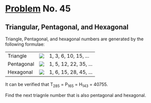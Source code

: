 # [Problem](https://projecteuler.net/problem=45) No. 45

## Triangular, Pentagonal, and Hexagonal

Triangle, Pentagonal, and hexagonal numbers are generated by the following formulae:


<table>
    <tr>
        <td>Triangle</td>
        <!-- $$
        T_n = \frac{n(n + 1)}{2}
        $$ --> 
        <td>
            <div align="center">
                <img style="background: white;" src="https://render.githubusercontent.com/render/math?math=T_n%20%3D%20%5Cfrac%7Bn(n%20%2B%201)%7D%7B2%7D%0D">
            </div>
        </td>
        <td>1, 3, 6, 10, 15, ...</td>
    </tr>
    <tr>
        <td>Pentagonal</td>
        <!-- $$
        P_n = \frac{n(3n - 1)}{2}
        $$ -->
        <td>
            <div align="center">
                <img style="background: white;" src="https://render.githubusercontent.com/render/math?math=P_n%20%3D%20%5Cfrac%7Bn(3n%20-%201)%7D%7B2%7D%0D">
            </div>
        </td>
        <td>1, 5, 12, 22, 35, ...</td>
    </tr>
    <tr>
        <td>Hexagonal</td>
        <!-- $$
        H_n = n(2n=1)
        $$ -->
        <td>
            <div align="center">
                <img style="background: white;" src="https://render.githubusercontent.com/render/math?math=H_n%20%3D%20n(2n%3D1)%0D">
            </div>
        </td>
        <td>1, 6, 15, 28, 45, ...</td>
    </tr>
</table>

It can be verified that T<sub>285</sub> = P<sub>165</sub> = H<sub>143</sub> = 40755.

Find the next triagnle number that is also pentagonal and hexagonal.
